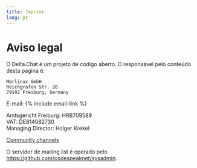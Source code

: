 ```yaml
---
title: Imprint
lang: pt
---
```




<!-- GENERATED FILE -- DO NOT EDIT -->



# Aviso legal

O Delta.Chat é um projeto de código aberto. O responsável pelo conteúdo desta página é:

    Merlinux GmbH
    Reichgrafen Str. 20
    79102 Freiburg, Germany

E-mail: {% include email-link %}

Amtsgericht Freiburg: HRB709589  
VAT: DE814082730  
Managing Director: Holger Krekel

[Community channels](contribute)

O servidor de mailing list é operado pelo <https://github.com/codespeaknet/sysadmin>.
